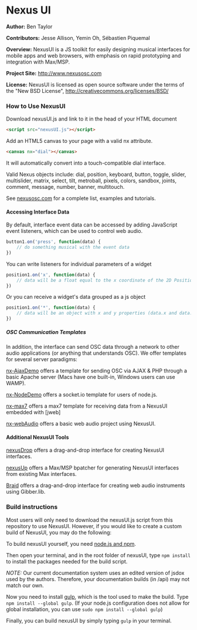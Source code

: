 # Nexus UI

**Author:** Ben Taylor

**Contributors:** Jesse Allison, Yemin Oh, Sébastien Piquemal

**Overview:** NexusUI is a JS toolkit for easily designing musical interfaces for mobile apps and web browsers, with emphasis on rapid prototyping and integration with Max/MSP.

**Project Site:** http://www.nexusosc.com

**License:** NexusUI is licensed as open source software under the terms of the "New BSD License", http://creativecommons.org/licenses/BSD/


### How to Use NexusUI

Download nexusUI.js and link to it in the head of your HTML document

```html
<script src="nexusUI.js"></script>
```


Add an HTML5 canvas to your page with a valid nx attribute.

```html
<canvas nx="dial"></canvas>
```

It will automatically convert into a touch-compatible dial interface. 

Valid Nexus objects include: dial, position, keyboard, button, toggle, slider, multislider, matrix, select, tilt, metroball, pixels, colors, sandbox, joints, comment, message, number, banner, multitouch.

See [nexusosc.com](http://www.nexusosc.com) for a complete list, examples and tutorials.


#### Accessing Interface Data

By default, interface event data can be accessed by adding JavaScript event listeners, which can be used to control web audio.

```js
button1.on('press', function(data) {
	// do something musical with the event data
})
```

You can write listeners for individual parameters of a widget

```js
position1.on('x', function(data) {
	// data will be a float equal to the x coordinate of the 2D Position widget.
})
```

Or you can receive a widget's data grouped as a js object

```js
position1.on('*', function(data) {
	// data will be an object with x and y properties (data.x and data.y)
})
```



##### OSC Communication Templates

In addition, the interface can send OSC data through a network to other audio applications (or anything that understands OSC). We offer templates for several server paradigms:

[nx-AjaxDemo](http://www.github.com/lsu-emdm) offers a template for sending OSC via AJAX & PHP through a basic Apache server (Macs have one built-in, Windows users can use WAMP).

[nx-NodeDemo](http://www.github.com/lsu-emdm) offers a socket.io template for users of node.js. 

[nx-max7](http://www.github.com/lsu-emdm) offers a max7 template for receiving data from a NexusUI embedded with [jweb]

[nx-webAudio](http://www.github.com/lsu-emdm) offers a basic web audio project using NexusUI.


#### Additional NexusUI Tools

[nexusDrop](http://www.github.com/lsu-emdm/nexusDrop) offers a drag-and-drop interface for creating NexusUI interfaces.

[nexusUp](http://www.github.com/lsu-emdm/nexusUp) offers a Max/MSP bpatcher for generating NexusUI interfaces from existing Max interfaces.

[Braid](http://braid.nexusosc.com) offers a drag-and-drop interface for creating web audio instruments using Gibber.lib.


### Build instructions

Most users will only need to download the nexusUI.js script from this repository to use NexusUI. However, if you would like to create a custom build of NexusUI, you may do the following:

To build nexusUI yourself, you need [node.js and npm](http://nodejs.org/).

Then open your terminal, and in the root folder of nexusUI, type `npm install` to install the packages needed for the build script. 

*NOTE:* Our current documentation system uses an edited version of jsdox used by the authors. Therefore, your documentation builds (in /api) may not match our own.

Now you need to install [gulp](http://gulpjs.com), which is the tool used to make the build. Type `npm install --global gulp`. (If your node.js configuration does not allow for global installation, you can use `sudo npm install --global gulp`)

Finally, you can build nexusUI by simply typing `gulp` in your terminal.